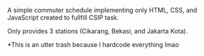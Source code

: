 A simple commuter schedule implementing only HTML, CSS, and JavaScript created to fullfill CSIP task.

Only provides 3 stations (Cikarang, Bekasi, and Jakarta Kota).

*This is an utter trash because I hardcode everything lmao
